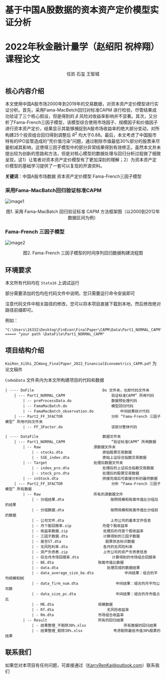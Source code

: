 # 基于中国A股数据的资本资产定价模型实证分析

# 2022年秋金融计量学（赵绍阳 祝梓翔）课程论文

<center>任凯 石玺 王智城</center>

## 核心内容介绍

本文使用中国A股市场2000年到2019年的交易数据，对资本资产定价模型进行实证分析。首先，采用Fama-MacBetch回归对标准CAPM 进行检验，尽管结果成功验证了三个核心假设，但是得到的 $\beta$ 风险对收益率影响并不显著。其次，又分析了Fama-French三因子模型，该模型综合使用市场因子、规模因子和价值因子进行资本资产定价，结果显示其能够捕捉到A股市场收益率的绝大部分变动，对所构建25个投资组合回归得到调整后 $R^2$ 均大于0.88。最后，本文考虑了中国股市特有的IPO监管造成的“壳价值污染”问题，通过剔除市值最低30%部分的股票来尽量削减其影响，这使得三因子模型中的部分异常结果得到有效修正。虽然本文并未提出较为创新的思路和方法，但是对核心模型的数据处理与回归分析过程做了细致呈现，这1）让笔者对资本资产定价模型有了更加深刻的理解；2）为资本资产定价模型的基础学习提供了一套可以复现的开源资料。

**关键词**：中国A股市场数据 资本资产定价模型 Fama-French三因子模型

### 采用Fama-MacBatch回归验证标准CAPM


![image1](https://github.com/KarryRen/FinalPaper_2022_FinancialEconometrics_CAPM/blob/main/Img/Fig.2.png)
<center>图1. 采用 Fama-MacBatch 回归验证标准 CAPM 方法框架图（以2000到2012年数据区间为例）</center>



### Fama-French 三因子模型


![image2](https://github.com/KarryRen/FinalPaper_2022_FinancialEconometrics_CAPM/blob/main/Img/Fig.3.png)
<center>图2. Fama-French 三因子模型的时间序列回归数据构建流程图</center>



## 环境要求

本文所有代码均在 `Stata16` 上调试运行

部分需要添加的包均在代码文件中说明，您只需要运行命令安装即可

注意代码文件中相关路径的修改，您可以将本项目直接下载到本地，然后修改绝对路径前缀即可。

例如：
```apl
"C:\Users\16332\Desktop\FinEcon\FinalPaper\CAPM\Data\Part1_NORMAL_CAPM" 
====> "your path \DataFile\Part1_NORMAL_CAPM"
```



## 项目结构介绍

`KaiRen_XiShi_ZCWang_FinalPaper_2022_FinancialEconometrics_CAPM.pdf` 为论文稿件

`Code&Data` 文件夹内为本文所构建项目的代码和数据

```apl
| ---- DoFile 								Do 文件夹，也即代码文件夹
	| --- Part1_NORMAL_CAPM 					验证标准CAPM” 所用代码
		| -- preProcessData.do 					数据预处理代码
		| -- FamaMacBatch.do 					模型回归代码
		| -- FamaMacBatch_observation.do 		 	中间结果统计代码	
	| --- Part2_FF_3FACTOR     					分析 “Fama-French 三因子模型” 所用代码文件夹
		| -- FF_3Factor.do     					该部分整体代码
		
| ---- DataFile 							数据文件夹
	| --- Part1_NORMAL_CAPM  					“验证标准CAPM” 所用数据
		| -- Raw						源数据文件夹
			| - stocks.dta					原始股票交易数据
			| - SSE_index.dta				原始上证综合指数交易数据
		| -- Target						处理后数据文件夹
			| - index_pro.dta				处理后的上证综合指数交易数据
			| - stock_pro.dta				处理后的股票交易数据
		| -- cnStock.dta					拼接完成后可直接分析的最终数据
	| --- Part2_FF_3FACTOR 						分析 “Fama-French 三因子模型” 所有数据
		| -- Raw						所有的源数据文件
			| - 分组结果.dta				     按照规模和账面市值比分组后的结果
			| - 分组数据.dta				     按照规模和账面市值比分组前的数据
			| - 公司文件.dta				     上市公司的基本文件信息
			| - 月个股回报率.zip				月度个股收益率
			| - 收益率数据.zip				 处理后的月度个股收益率
			| - 三因子数据.dta				 计算得到的三因子数据
			| - 是否ST.dta				    股票状态标识数据
			| - 无风险利率.dta				 各月的无风险利率
			| - 资产负债表.zip				 上市公司的资产负债表信息
			| - 综合月市场回报率.dta		       计算得到的市场组合回报率
			| - BE.dta				      账面市值比数据
			| - data.dta				      处理完成的数据结果
			| - data_average_size_be.dta		      中间结果：组合的平均规模和BE
			| - data_firm_num.dta			      中间结果：组合的月平均公司数
			| - data_size_pc.dta			      中间结果：组合的月市值占比
			| - ME.dta				      规模数据
			| - Rf.dta			              无风险收益率
			| - Rm.dta				      市场组合收益率
		| -- Result					      所有的回归结果
			| - 结果整理_不剔除30%.xlsx	   	         所有数据的回归结果
			| - 结果整理_剔除30%.xlsx		         考虑剔除最低市值30%股票的结果

```

## 联系我们

如果您对本项目有任何问题，可直接通过（KarryRenKai@outlook.com）联系我们
